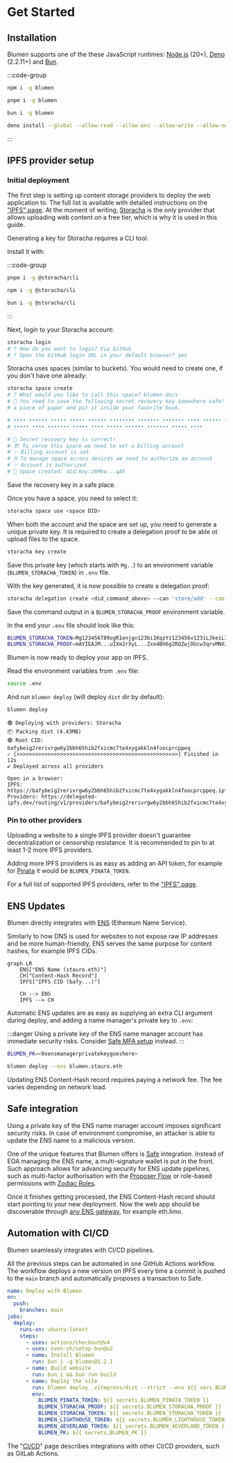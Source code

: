 # Get Started

## Installation

Blumen supports one of the these JavaScript runtimes: [Node.js](https://nodejs.org) (20+), [Deno](https://deno.com) (2.2.11+) and [Bun](https://bun.sh).

:::code-group

```bash [npm]
npm i -g blumen
```

```bash [pnpm]
pnpm i -g blumen
```

```bash [bun]
bun i -g blumen
```

```bash [deno]
deno install --global --allow-read --allow-env --allow-write --allow-net npm:blumen
```

:::


## IPFS provider setup

### Initial deployment

The first step is setting up content storage providers to deploy the web application to. The full list is available with detailed instructions on the ["IPFS" page](/docs/ipfs). At the moment of writing, [Storacha](https://storacha.network) is the only provider that allows uploading web content on a free tier, which is why it is used in this guide.

Generating a key for Storacha requires a CLI tool.

Install it with:

:::code-group

```sh [pnpm]
pnpm i -g @storacha/cli
```

```sh [npm]
npm i -g @storacha/cli
```

```sh [bun]
bun i -g @storacha/cli
```

:::

Next, login to your Storacha account:

```bash [Terminal]
storacha login
# ? How do you want to login? Via GitHub
# ? Open the GitHub login URL in your default browser? yes
```

Storacha uses spaces (similar to buckets). You would need to create one, if you don't have one already:

```bash [Terminal]
storacha space create
# ? What would you like to call this space? blumen-docs
# 🔑 You need to save the following secret recovery key somewhere safe! For example write it down on
# a piece of paper and put it inside your favorite book.

# •••• •••••• ••••• ••••• •••••• •••••••• ••••••• ••••••• •••• •••••• •••••• •••• •••••• •••••••
# ••••• •••• ••••••• ••••• •••• ••••• •••••• ••••••• ••••• ••••

# 🔐 Secret recovery key is correct!
# 🏗️ To serve this space we need to set a billing account
# ✨ Billing account is set
# ⛓️ To manage space across devices we need to authorize an account
# ✨ Account is authorized
# 🐔 Space created: did:key:z6Mkw...qAk
```

Save the recovery key in a safe place.

Once you have a space, you need to select it:

```bash [Terminal]
storacha space use <space DID>
```

When both the account and the space are set up, you need to generate a unique private key. It is required to create a delegation proof to be able ot upload files to the space.

```bash [Terminal]
storacha key create
```

Save this private key (which starts with `Mg..`) to an environment variable (`BLUMEN_STORACHA_TOKEN`) in `.env` file.

With the key generated, it is now possible to create a delegation proof:

```bash [Terminal]
storacha delegation create <did_command_above> --can 'store/add' --can 'upload/add' --can 'space/blob/add' --can 'space/index/add' --base64
```

Save the command output in a `BLUMEN_STORACHA_PROOF` environment variable.

In the end your `.env` file should look like this:

```sh [.env]
BLUMEN_STORACHA_TOKEN=Mg123456789ogR1enjgn123bi1KqzYz123456v123iLJkeiLIO4=
BLUMEN_STORACHA_PROOF=mAYIEAJM...uIXm2rXyL...Zxe4Bh6g2RQZwjDUcw3qrvMNXzu2pg/rdd...IGXkvTsk9jnMGkBKPo...A7rC1u/tWHthsGVm8F6...pYJQABcRIgFFoH6R...8ukdZvYKuk2pthEmuyCVkAmPlC/kT3MM
```

Blumen is now ready to deploy your app on IPFS.

Read the environment variables from `.env` file:

```bash [Terminal]
source .env
```

And run `blumen deploy` (will deploy `dist` dir by default):

```bash [Terminal]
blumen deploy
```

```
🟢 Deploying with providers: Storacha
📦 Packing dist (4.43MB)
🟢 Root CID: bafybeig2rerivrgw6y2bbh65hib2fxicmc7te4xygakkln4foocprcppeq
✓ [>>>>>>>>>>>>>>>>>>>>>>>>>>>>>>>>>>>>>>>>>>>>>>>>>>>>] Finished in 12s
✔ Deployed across all providers

Open in a browser:
IPFS:      https://bafybeig2rerivrgw6y2bbh65hib2fxicmc7te4xygakkln4foocprcppeq.ipfs.dweb.link
Providers: https://delegated-ipfs.dev/routing/v1/providers/bafybeig2rerivrgw6y2bbh65hib2fxicmc7te4xygakkln4foocprcppeq
```

### Pin to other providers

Uploading a website to a single IPFS provider doesn't guarantee decentralization or censorship resistance. It is recommended to pin to at least 1-2 more IPFS providers.

Adding more IPFS providers is as easy as adding an API token, for example for [Pinata](https://pinata.cloud) it would be `BLUMEN_PINATA_TOKEN`.

For a full list of supported IPFS providers, refer to the ["IPFS" page](/docs/ipfs).

## ENS Updates

Blumen directly integrates with [ENS](https://ens.domains) (Ethereum Name Service).

Similarly to how DNS is used for websites to not expose raw IP addresses and be more human-friendly, ENS serves the same purpose for content hashes, for example IPFS CIDs.

```mermaid
graph LR
    ENS["ENS Name (stauro.eth)"]
    CH["Content-Hash Record"]
    IPFS["IPFS CID (bafy...)"]

    CH --> ENS
    IPFS --> CH
```

Automatic ENS updates are as easy as supplying an extra CLI argument during deploy, and adding a name manager's private key to `.env`:

:::danger
Using a private key of the ENS name manager account has immediate security risks. Consider [Safe MFA setup](#mfa-with-safe) instead.
:::
```sh [.env]
BLUMEN_PK=<0xensmanagerprivatekeygoeshere>
```

```bash [Terminal]
blumen deploy --ens blumen.stauro.eth
```

Updating ENS Content-Hash record requires paying a network fee. The fee varies depending on network load.

## Safe integration

Using a private key of the ENS name manager account imposes significant security risks. In case of environment compromise, an attacker is able to update the ENS name to a malicious version.

One of the unique features that Blumen offers is [Safe](https://safe.global) integration. Instead of EOA managing the ENS name, a multi-signature wallet is put in the front. Such approach allows for advancing security for ENS update pipelines, such as multi-factor authorisation with the [Proposer Flow](/docs/how-it-works#proposer) or role-based permissions with [Zodiac Roles]().


Once it finishes getting processed, the ENS Content-Hash record should start pointing to your new deployment. Now the web app should be discoverable through [any ENS gateway](https://docs.ens.domains/dweb/intro/#browser-support--gateways), for example eth.limo.

## Automation with CI/CD

Blumen seamlessly integrates with CI/CD pipelines.

All the previous steps can be automated in one GitHub Actions workflow. The workflow deploys a new version on IPFS every time a commit is pushed to the `main` branch and automatically proposes a transaction to Safe.

```yaml
name: Deploy with Blumen
on:
  push:
    branches: main
jobs:
  deploy:
    runs-on: ubuntu-latest
    steps:
      - uses: actions/checkout@v4
      - uses: oven-sh/setup-bun@v2
      - name: Install Blumen
        run: bun i -g blumen@1.2.1
      - name: Build website
        run: bun i && bun run build
      - name: Deploy the site
        run: blumen deploy .vitepress/dist --strict --ens ${{ vars.BLUMEN_ENS }} --safe ${{ vars.BLUMEN_SAFE }}
        env:
          BLUMEN_PINATA_TOKEN: ${{ secrets.BLUMEN_PINATA_TOKEN }}
          BLUMEN_STORACHA_PROOF: ${{ secrets.BLUMEN_STORACHA_PROOF }}
          BLUMEN_STORACHA_TOKEN: ${{ secrets.BLUMEN_STORACHA_TOKEN }}
          BLUMEN_LIGHTHOUSE_TOKEN: ${{ secrets.BLUMEN_LIGHTHOUSE_TOKEN }}
          BLUMEN_4EVERLAND_TOKEN: ${{ secrets.BLUMEN_4EVERLAND_TOKEN }}
          BLUMEN_PK: ${{ secrets.BLUMEN_PK }}
```

The "[CI/CD](/docs/ci-cd)" page describes integrations with other CI/CD providers, such as GitLab Actions.
